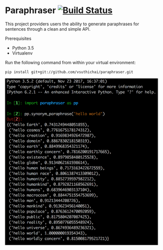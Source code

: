 # Paraphraser [![Build Status](https://travis-ci.org/vsuthichai/paraphraser.svg?branch=master)](https://travis-ci.org/vsuthichai/paraphraser) #

This project providers users the ability to generate paraphrases
for sentences through a clean and simple API.

Prerequisites

* Python 3.5
* Virtualenv

Run the following command from within your virtual environment:
```
pip install git+git://github.com/vsuthichai/paraphraser.git
```

![Example](/images/example.png)
